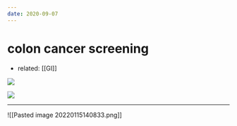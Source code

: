 ```yaml
---
date: 2020-09-07
---
```


# colon cancer screening

- related: [[GI]]

<!-- colon cancer screening average risk and high risk -->

![](https://photos.thisispiggy.com/file/wikiFiles/20200905162632_.png)

![](https://photos.thisispiggy.com/file/wikiFiles/20200905162632_1.png)



---

![[Pasted image 20220115140833.png]]